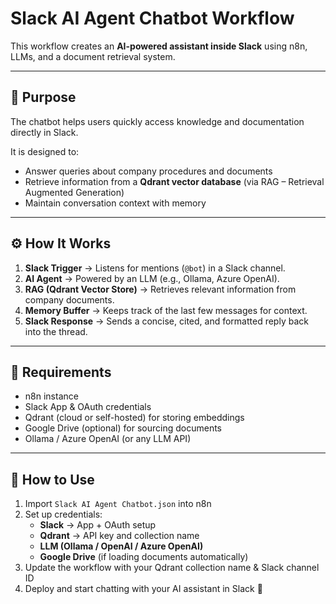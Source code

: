 # Slack AI Agent Chatbot Workflow

This workflow creates an **AI-powered assistant inside Slack** using n8n, LLMs, and a document retrieval system.  

---

## 🎯 Purpose
The chatbot helps users quickly access knowledge and documentation directly in Slack.  

It is designed to:  
- Answer queries about company procedures and documents  
- Retrieve information from a **Qdrant vector database** (via RAG – Retrieval Augmented Generation)  
- Maintain conversation context with memory  

---

## ⚙️ How It Works
1. **Slack Trigger** → Listens for mentions (`@bot`) in a Slack channel.  
2. **AI Agent** → Powered by an LLM (e.g., Ollama, Azure OpenAI).  
3. **RAG (Qdrant Vector Store)** → Retrieves relevant information from company documents.  
4. **Memory Buffer** → Keeps track of the last few messages for context.  
5. **Slack Response** → Sends a concise, cited, and formatted reply back into the thread.  

---

## 🔑 Requirements
- n8n instance  
- Slack App & OAuth credentials  
- Qdrant (cloud or self-hosted) for storing embeddings  
- Google Drive (optional) for sourcing documents  
- Ollama / Azure OpenAI (or any LLM API)  

---

## 🚀 How to Use
1. Import `Slack AI Agent Chatbot.json` into n8n  
2. Set up credentials:  
   - **Slack** → App + OAuth setup  
   - **Qdrant** → API key and collection name  
   - **LLM (Ollama / OpenAI / Azure OpenAI)**  
   - **Google Drive** (if loading documents automatically)  
3. Update the workflow with your Qdrant collection name & Slack channel ID  
4. Deploy and start chatting with your AI assistant in Slack 🎉  
